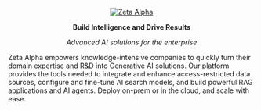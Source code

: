 <p align="center">
  <a href="https://zeta-alpha.com">
    <source media="(prefers-color-scheme: dark)" srcset="https://search.zeta-alpha.com/assets/img/zeta-logo-full-white.svg">
    <source media="(prefers-color-scheme: light)" srcset="https://search.zeta-alpha.com/assets/img/zeta-logo-full-black.svg">
    <img src="https://search.zeta-alpha.com/assets/img/zeta-logo-full-black.svg" alt="Zeta Alpha">
  </a>
</p>
<p align="center">
  <b>Build Intelligence and Drive Results</b>
</p>
<p align="center">
  <em>Advanced AI solutions for the enterprise</em>
</p>

Zeta Alpha empowers knowledge-intensive companies to quickly turn their domain expertise and R&D into Generative AI solutions. Our platform provides the tools needed to integrate and enhance access-restricted data sources, configure and fine-tune AI search models, and build powerful RAG applications and AI agents. Deploy on-prem or in the cloud, and scale with ease.